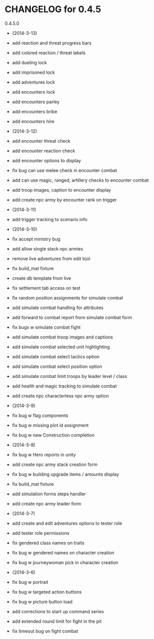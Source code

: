 CHANGELOG for 0.4.5
===================

0.4.5.0

* (2014-3-13)

 * add reaction and threat progress bars
 * add colored reaction / threat labels
 * add dueling lock
 * add imprisoned lock
 * add adventures lock
 * add encounters lock
 * add encounters parley
 * add encounters bribe
 * add encounters hire

* (2014-3-12)

 * add encounter threat check
 * add encounter reaction check
 * add encounter options to display
 * fix bug can use melee check in encounter combat
 * add can use magic, ranged, artillery checks to encounter combat
 * add troop images, caption to encounter display
 * add create npc army by encounter rank on trigger

* (2014-3-11)

 * add trigger tracking to scenario info

* (2014-3-10)

 * fix accept ministry bug
 * add allow single stack npc armies
 * remove live adventures from edit tool
 * fix build_mat fixture
 * create db template from live
 * fix settlement tab access on test
 * fix random position assignments for simulate combat
 * add simulate combat handling for attributes
 * add forward to combat report from simulate combat form
 * fix bugs w simulate combat fight
 * add simulate combat troop images and captions
 * add simulate combat selected unit highlighting
 * add simulate combat select tactics option
 * add simulate combat select position option
 * add simulate combat limit troops by leader level / class
 * add health and magic tracking to simulate combat
 * add create npc characterless npc army option

* (2014-3-9)

 * fix bug w flag components
 * fix bug w missing plot id assignment
 * fix bug w new Construction completion

* (2014-3-8)

 * fix bug w Hero reports in unity
 * add create npc army stack creation form
 * fix bug w building upgrade items / amounts display
 * fix build_mat fixture
 * add simulation forms steps handler
 * add create npc army leader form

* (2014-3-7)

 * add create and edit adventures options to tester role
 * add tester role permissions
 * fix gendered class names on traits
 * fix bug w gendered names on character creation
 * fix bug w journeywoman pick in character creation

* (2014-3-6)

 * fix bug w portrait
 * fix bug w targeted action buttons
 * fix bug w picture button load
 * add corrections to start up command series
 * add extended round limit for fight in the pit
 * fix timeout bug on fight combat